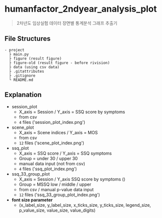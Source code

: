 # humanfactor_2ndyear_analysis_plot
> 2차년도 임상실험 데이터 장면별 통계분석 그래프 추출기

## File Structures
```
- project
  ├ main.py
  ├ figure (result figure)
  ├ figure-old (result figure - before rivision)
  ├ data (using csv data)
  ├ .gitattributes
  ├ .gitignore
  └ README.md
```

## Explanation
* session_plot
  * X_axis = Session / Y_axis = SSQ score by symptoms
  * from csv
  * `4` files ('session_plot_index.png')
* scene_plot
  * X_axis = Scene indices / Y_axis = MOS
  * from csv
  * `12` files ('scene_plot_index.png')
* ssq_plot
  * X_axis = SSQ score / Y_axis = SSQ symptoms
  * Group = under 30 / upper 30
  * manual data input (not from csv)
  * `4` files ('ssq_plot_index.png')
* ssq_33_group_plot
  * X_axis = Session / Y_axis SSQ score by symptoms ()
  * Group = MSSQ low / middle / upper
  * from csv / manual p-value data input
  * `12` files ('ssq_33_group_plot_index.png')
* **font size parameter**
  * (x_label_size, y_label_size, x_ticks_size, y_ticks_size, legend_size, p_value_size, value_size, value_digits)
  